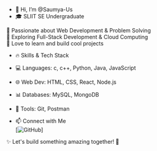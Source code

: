 - 👋 Hi, I’m @Saumya-Us
- 🎓 SLIIT SE Undergraduate 

🔹 Passionate about Web Development & Problem Solving  
🔹 Exploring Full-Stack Development & Cloud Computing  
🔹 Love to learn and build cool projects  

- 🔥 Skills & Tech Stack  
- 💻 Languages: c, c++, Python, Java, JavaScript  
- 🌐 Web Dev: HTML, CSS, React, Node.js  
- 📊 Databases: MySQL, MongoDB  
- 🚀 Tools: Git, Postman  

-  📫 Connect with Me  
   [![GitHub]([https://img.shields.io/badge/GitHub-black?style=for-the-badge&logo=github)]

 ✨ Let's build something amazing together! 🚀



<!---
Saumya-Us/Saumya-Us is a ✨ special ✨ repository because its `README.md` (this file) appears on your GitHub profile.
You can click the Preview link to take a look at your changes.
--->

